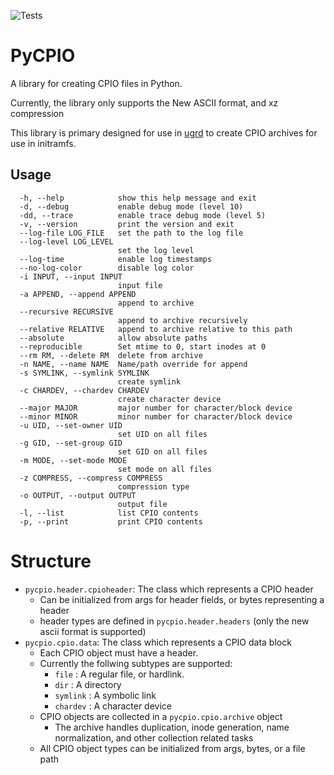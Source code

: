  ![Tests](https://github.com/desultory/pycpio/actions/workflows/unit_tests.yml/badge.svg)

# PyCPIO

A library for creating CPIO files in Python.

Currently, the library only supports the New ASCII format, and xz compression

This library is primary designed for use in [ugrd](https://github.com/desultory/ugrd) to create CPIO archives for use in initramfs.

## Usage

```
  -h, --help            show this help message and exit
  -d, --debug           enable debug mode (level 10)
  -dd, --trace          enable trace debug mode (level 5)
  -v, --version         print the version and exit
  --log-file LOG_FILE   set the path to the log file
  --log-level LOG_LEVEL
                        set the log level
  --log-time            enable log timestamps
  --no-log-color        disable log color
  -i INPUT, --input INPUT
                        input file
  -a APPEND, --append APPEND
                        append to archive
  --recursive RECURSIVE
                        append to archive recursively
  --relative RELATIVE   append to archive relative to this path
  --absolute            allow absolute paths
  --reproducible        Set mtime to 0, start inodes at 0
  --rm RM, --delete RM  delete from archive
  -n NAME, --name NAME  Name/path override for append
  -s SYMLINK, --symlink SYMLINK
                        create symlink
  -c CHARDEV, --chardev CHARDEV
                        create character device
  --major MAJOR         major number for character/block device
  --minor MINOR         minor number for character/block device
  -u UID, --set-owner UID
                        set UID on all files
  -g GID, --set-group GID
                        set GID on all files
  -m MODE, --set-mode MODE
                        set mode on all files
  -z COMPRESS, --compress COMPRESS
                        compression type
  -o OUTPUT, --output OUTPUT
                        output file
  -l, --list            list CPIO contents
  -p, --print           print CPIO contents
  ```

# Structure

- `pycpio.header.cpioheader`: The class which represents a CPIO header
  * Can be initialized from args for header fields, or bytes representing a header
  * header types are defined in `pycpio.header.headers` (only the new ascii format is supported)
- `pycpio.cpio.data`: The class which represents a CPIO data block
  * Each CPIO object must have a header.
  * Currently the follwing subtypes are supported:
    - `file` : A regular file, or hardlink.
    - `dir` : A directory
    - `symlink` : A symbolic link
    - `chardev` : A character device
  * CPIO objects are collected in a `pycpio.cpio.archive` object
    - The archive handles duplication, inode generation, name normalization, and other collection related tasks
  * All CPIO object types can be initialized from args, bytes, or a file path
